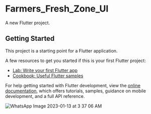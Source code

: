 # Farmers_Fresh_Zone_UI

A new Flutter project.

## Getting Started

This project is a starting point for a Flutter application.

A few resources to get you started if this is your first Flutter project:

- [Lab: Write your first Flutter app](https://docs.flutter.dev/get-started/codelab)
- [Cookbook: Useful Flutter samples](https://docs.flutter.dev/cookbook)

For help getting started with Flutter development, view the
[online documentation](https://docs.flutter.dev/), which offers tutorials,
samples, guidance on mobile development, and a full API reference.


![WhatsApp Image 2023-01-13 at 3 37 06 AM](https://user-images.githubusercontent.com/115527793/212311861-f5a3e32c-8283-47d9-b50a-8e03f08d1c82.jpeg)
